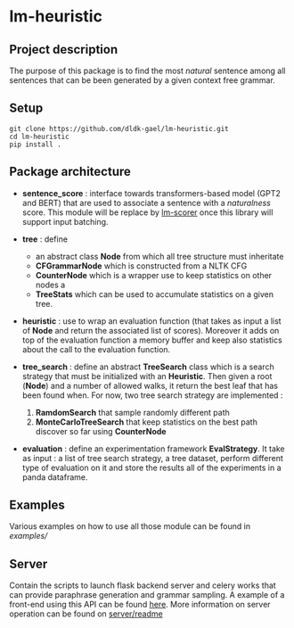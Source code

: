 # lm-heuristic

## Project description

The purpose of this package is to find the most *natural* sentence among all sentences 
that can be been generated by a given context free grammar. 

## Setup

```
git clone https://github.com/dldk-gael/lm-heuristic.git
cd lm-heuristic
pip install .
```

## Package architecture 

- **sentence_score** : interface towards transformers-based model (GPT2 and BERT) 
that are used to associate a sentence with a *naturalness* score. This module will be replace by [lm-scorer](https://github.com/simonepri/lm-scorer) once this library will support input batching. 

- **tree** : define 
    - an abstract class **Node** from which all tree structure must inheritate 
    - **CFGrammarNode** which is constructed from a NLTK CFG
    - **CounterNode** which is a wrapper use to keep statistics on other nodes a 
    - **TreeStats** which can be used to accumulate statistics on a given tree. 

- **heuristic** : use to wrap an evaluation function (that takes as input a list of **Node** and return the associated list of scores). Moreover it adds on top of the evaluation function a memory buffer and keep also statistics about the call to the evaluation function. 

- **tree_search** : define an abstract **TreeSearch** class which is a search strategy that must be initialized with an **Heuristic**. Then given a root (**Node**) and a number of allowed walks, it return the best leaf that has been found when. For now, two tree search strategy are implemented : 
     1. **RamdomSearch** that sample randomly different path 
     2. **MonteCarloTreeSearch** that keep statistics on the best path discover so far using **CounterNode** 
  
- **evaluation** : define an experimentation framework **EvalStrategy**. It take as input : a list of tree search strategy, 
a tree dataset, perform different type of evaluation on it and store the results all of the experiments in a panda dataframe.
 
## Examples

Various examples on how to use all those module can be found in *examples/*

## Server

Contain the scripts to launch flask backend server and celery works that can provide paraphrase generation and grammar sampling. A example of a front-end using this API can be found [here](https://github.com/dldk-gael/grammar_generator). More information on server operation can be found on [server/readme](https://github.com/dldk-gael/lm-heuristic/tree/master/server)
